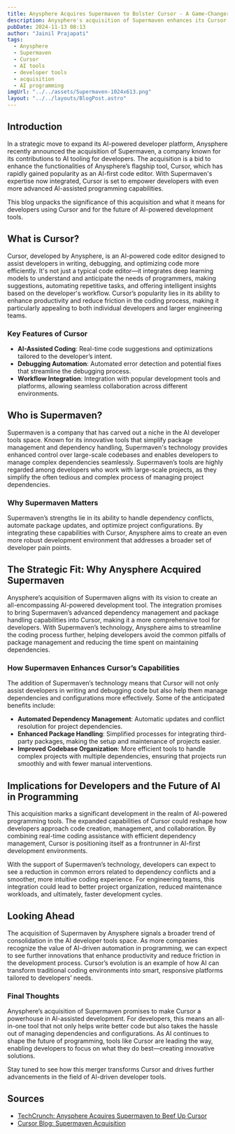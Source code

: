 ```yaml
---
title: Anysphere Acquires Supermaven to Bolster Cursor - A Game-Changer for AI-Powered Developer Tools
description: Anysphere's acquisition of Supermaven enhances its Cursor tool, promising a boost in AI-powered capabilities for developers. Discover what this merger means for the future of AI-assisted programming.
pubDate: 2024-11-13 08:13
author: "Jainil Prajapati"
tags:
  - Anysphere
  - Supermaven
  - Cursor
  - AI tools
  - developer tools
  - acquisition
  - AI programming
imgUrl: "../../assets/Supermaven-1024x613.png"
layout: "../../layouts/BlogPost.astro"
---
```


## Introduction

In a strategic move to expand its AI-powered developer platform, Anysphere recently announced the acquisition of Supermaven, a company known for its contributions to AI tooling for developers. The acquisition is a bid to enhance the functionalities of Anysphere’s flagship tool, Cursor, which has rapidly gained popularity as an AI-first code editor. With Supermaven's expertise now integrated, Cursor is set to empower developers with even more advanced AI-assisted programming capabilities.

This blog unpacks the significance of this acquisition and what it means for developers using Cursor and for the future of AI-powered development tools.

## What is Cursor?

Cursor, developed by Anysphere, is an AI-powered code editor designed to assist developers in writing, debugging, and optimizing code more efficiently. It's not just a typical code editor—it integrates deep learning models to understand and anticipate the needs of programmers, making suggestions, automating repetitive tasks, and offering intelligent insights based on the developer's workflow. Cursor’s popularity lies in its ability to enhance productivity and reduce friction in the coding process, making it particularly appealing to both individual developers and larger engineering teams.

### Key Features of Cursor

- **AI-Assisted Coding**: Real-time code suggestions and optimizations tailored to the developer’s intent.
- **Debugging Automation**: Automated error detection and potential fixes that streamline the debugging process.
- **Workflow Integration**: Integration with popular development tools and platforms, allowing seamless collaboration across different environments.

## Who is Supermaven?

Supermaven is a company that has carved out a niche in the AI developer tools space. Known for its innovative tools that simplify package management and dependency handling, Supermaven's technology provides enhanced control over large-scale codebases and enables developers to manage complex dependencies seamlessly. Supermaven’s tools are highly regarded among developers who work with large-scale projects, as they simplify the often tedious and complex process of managing project dependencies.

### Why Supermaven Matters

Supermaven’s strengths lie in its ability to handle dependency conflicts, automate package updates, and optimize project configurations. By integrating these capabilities with Cursor, Anysphere aims to create an even more robust development environment that addresses a broader set of developer pain points.

## The Strategic Fit: Why Anysphere Acquired Supermaven

Anysphere’s acquisition of Supermaven aligns with its vision to create an all-encompassing AI-powered development tool. The integration promises to bring Supermaven’s advanced dependency management and package handling capabilities into Cursor, making it a more comprehensive tool for developers. With Supermaven’s technology, Anysphere aims to streamline the coding process further, helping developers avoid the common pitfalls of package management and reducing the time spent on maintaining dependencies.

### How Supermaven Enhances Cursor’s Capabilities

The addition of Supermaven’s technology means that Cursor will not only assist developers in writing and debugging code but also help them manage dependencies and configurations more effectively. Some of the anticipated benefits include:

- **Automated Dependency Management**: Automatic updates and conflict resolution for project dependencies.
- **Enhanced Package Handling**: Simplified processes for integrating third-party packages, making the setup and maintenance of projects easier.
- **Improved Codebase Organization**: More efficient tools to handle complex projects with multiple dependencies, ensuring that projects run smoothly and with fewer manual interventions.

## Implications for Developers and the Future of AI in Programming

This acquisition marks a significant development in the realm of AI-powered programming tools. The expanded capabilities of Cursor could reshape how developers approach code creation, management, and collaboration. By combining real-time coding assistance with efficient dependency management, Cursor is positioning itself as a frontrunner in AI-first development environments.

With the support of Supermaven’s technology, developers can expect to see a reduction in common errors related to dependency conflicts and a smoother, more intuitive coding experience. For engineering teams, this integration could lead to better project organization, reduced maintenance workloads, and ultimately, faster development cycles.

## Looking Ahead

The acquisition of Supermaven by Anysphere signals a broader trend of consolidation in the AI developer tools space. As more companies recognize the value of AI-driven automation in programming, we can expect to see further innovations that enhance productivity and reduce friction in the development process. Cursor’s evolution is an example of how AI can transform traditional coding environments into smart, responsive platforms tailored to developers’ needs.

### Final Thoughts

Anysphere’s acquisition of Supermaven promises to make Cursor a powerhouse in AI-assisted development. For developers, this means an all-in-one tool that not only helps write better code but also takes the hassle out of managing dependencies and configurations. As AI continues to shape the future of programming, tools like Cursor are leading the way, enabling developers to focus on what they do best—creating innovative solutions.

Stay tuned to see how this merger transforms Cursor and drives further advancements in the field of AI-driven developer tools.

## Sources

- [TechCrunch: Anysphere Acquires Supermaven to Beef Up Cursor](https://techcrunch.com/2024/11/12/anysphere-acquires-supermaven-to-beef-up-cursor/)
- [Cursor Blog: Supermaven Acquisition](https://www.cursor.com/blog/supermaven)
